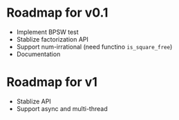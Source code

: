 # Roadmap for v0.1
- Implement BPSW test
- Stablize factorization API
- Support num-irrational (need functino `is_square_free`)
- Documentation

# Roadmap for v1
- Stablize API
- Support async and multi-thread
